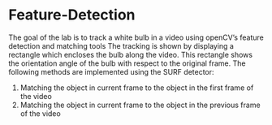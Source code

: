 # Feature-Detection
The goal of the lab is to track a white bulb in a video using openCV’s feature detection and matching tools
The tracking is shown by displaying a rectangle which encloses the bulb along the video. This rectangle shows the orientation angle of the bulb with respect to the original frame. The following methods are implemented using the SURF detector:
1. Matching the object in current frame to the object in the first frame of the video
2. Matching the object in current frame to the object in the previous frame of the video

